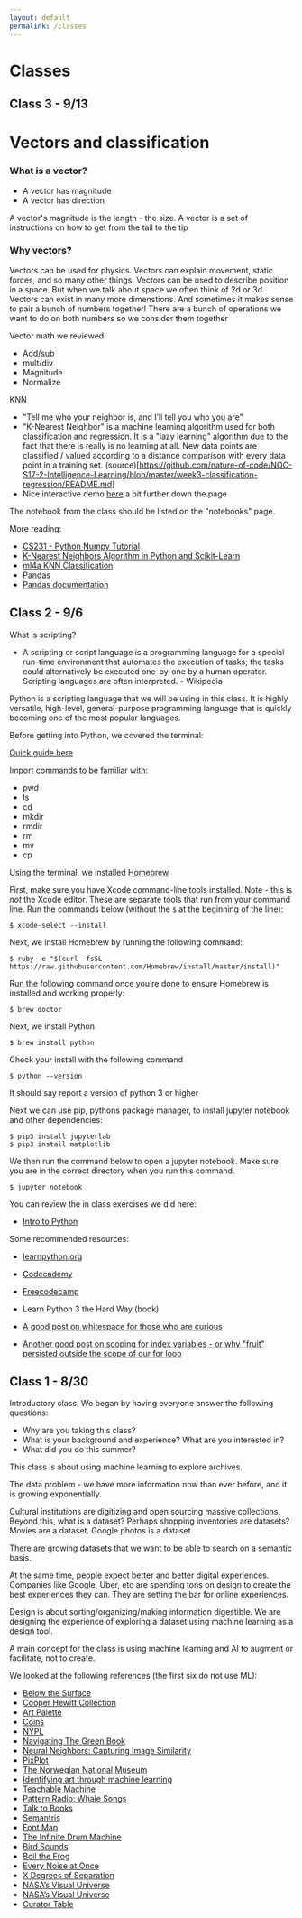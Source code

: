 ```yaml
---
layout: default
permalink: /classes
---
```


# Classes

## Class 3 - 9/13

# Vectors and classification

### What is a vector?


* A vector has magnitude
* A vector has direction

A vector's magnitude is the length - the size. A vector is a set of instructions on how to get from the tail to the tip

### Why vectors?

  Vectors can be used for physics. Vectors can explain movement, static forces, and so many other things. Vectors can be used to describe position in a space. But when we talk about space we often think of 2d or 3d. Vectors can exist in many more dimenstions. And sometimes it makes sense to pair a bunch of numbers together! There are a bunch of operations we want to do on both numbers so we consider them together

Vector math we reviewed:

* Add/sub
* mult/div
* Magnitude
* Normalize

KNN

* "Tell me who your neighbor is, and I’ll tell you who you are"
* "K-Nearest Neighbor" is a machine learning algorithm used for both classification and regression. It is a "lazy learning" algorithm due to the fact that there is really is no learning at all. New data points are classified / valued according to a distance comparison with every data point in a training set. (source)[https://github.com/nature-of-code/NOC-S17-2-Intelligence-Learning/blob/master/week3-classification-regression/README.md]
* Nice interactive demo [here](https://observablehq.com/@nsthorat/how-to-build-a-teachable-machine-with-tensorflow-js) a bit further down the page

The notebook from the class should be listed on the "notebooks" page.

More reading:

* [CS231 - Python Numpy Tutorial](http://cs231n.github.io/python-numpy-tutorial/)
* [K-Nearest Neighbors Algorithm in Python and Scikit-Learn](https://stackabuse.com/k-nearest-neighbors-algorithm-in-python-and-scikit-learn/)
* [ml4a KNN Classification](https://github.com/ml4a/ml4a-guides/blob/master/notebooks/classification_kNN.ipynb)
* [Pandas](https://towardsdatascience.com/pandas-dataframe-a-lightweight-intro-680e3a212b96)
* [Pandas documentation](https://pandas.pydata.org/pandas-docs/stable/getting_started/10min.html)


## Class 2 - 9/6

What is scripting?

* A scripting or script language is a programming language for a special run-time environment that automates the execution of tasks; the tasks could alternatively be executed one-by-one by a human operator. Scripting languages are often interpreted. - Wikipedia

Python is a scripting language that we will be using in this class. It is highly versatile, high-level, general-purpose programming language that is quickly becoming one of the most popular languages.

Before getting into Python, we covered the terminal:

[Quick guide here](https://blog.teamtreehouse.com/introduction-to-the-mac-os-x-command-line)

Import commands to be familiar with:
* pwd
* ls
* cd
* mkdir
* rmdir
* rm
* mv
* cp

Using the terminal, we installed [Homebrew](https://brew.sh/)

First, make sure you have Xcode command-line tools installed. Note - this is *not* the Xcode editor. These are separate tools that run from your command line. Run the commands below (without the `$` at the beginning of the line):

```console
$ xcode-select --install
```

Next, we install Homebrew by running the following command:

```console
$ ruby -e "$(curl -fsSL https://raw.githubusercontent.com/Homebrew/install/master/install)"
```

Run the following command once you’re done to ensure Homebrew is installed and working properly:

```console
$ brew doctor
```

Next, we install Python 

```console
$ brew install python
```

Check your install with the following command

```console
$ python --version
```

It should say report a version of python 3 or higher

Next we can use pip, pythons package manager, to install jupyter notebook and other dependencies:

```console
$ pip3 install jupyterlab
$ pip3 install matplotlib
```

We then run the command below to open a jupyter notebook. Make sure you are in the correct directory when you run this command.

```console
$ jupyter notebook
```

You can review the in class exercises we did here:

* [Intro to Python](https://github.com/channelstudio/fall2019designingml/blob/master/notebooks/Intro%20to%20Python.ipynb)

Some recommended resources:
* [learnpython.org](https://www.learnpython.org/)
* [Codecademy](https://www.codecademy.com/learn/learn-python-3)
* [Freecodecamp](https://guide.freecodecamp.org/python/)
* Learn Python 3 the Hard Way (book)

* [A good post on whitespace for those who are curious](https://stackoverflow.com/questions/13884499/what-is-python-whitespace-and-how-does-it-work)
* [Another good post on scoping for index variables - or why "fruit" persisted outside the scope of our for loop](https://eli.thegreenplace.net/2015/the-scope-of-index-variables-in-pythons-for-loops/)

## Class 1 - 8/30

Introductory class. We began by having everyone answer the following questions:

* Why are you taking this class?
* What is your background and experience? What are you interested in?
* What did you do this summer?

This class is about using machine learning to explore archives.

The data problem - we have more information now than ever before, and it is growing exponentially.

Cultural institutions are digitizing and open sourcing massive collections. Beyond this, what is a dataset? Perhaps shopping inventories are datasets? Movies are a dataset. Google photos is a dataset. 

There are growing datasets that we want to be able to search on a semantic basis.

At the same time, people expect better and better digital experiences. Companies like Google, Uber, etc are spending tons on design to create the best experiences they can. They are setting the bar for online experiences.

Design is about sorting/organizing/making information digestible. We are designing the experience of exploring a dataset using machine learning as a design tool.

A main concept for the class is using machine learning and AI to augment or facilitate, not to create.

We looked at the following references (the first six do not use ML):

* [Below the Surface](https://belowthesurface.amsterdam/en/vondsten)
* [Cooper Hewitt Collection](https://collection.cooperhewitt.org/)
* [Art Palette](https://artsexperiments.withgoogle.com/artpalette/colors/242726-886c5f-d04b18-dfb24a-d4c5aa)
* [Coins](https://uclab.fh-potsdam.de/coins/)
* [NYPL](http://publicdomain.nypl.org/pd-visualization/)
* [Navigating The Green Book](http://publicdomain.nypl.org/greenbook-map/)
* [Neural Neighbors: Capturing Image Similarity
](http://dhlab.yale.edu/projects/neural-neighbors/)
* [PixPlot](http://dhlab.yale.edu/projects/pixplot/)
* [The Norwegian National Museum](http://vy.nasjonalmuseet.no/)
* [Identifying art through machine learning
](https://www.moma.org/calendar/exhibitions/history/identifying-art)
* [Teachable Machine](https://experiments.withgoogle.com/teachable-machine)
* [Pattern Radio: Whale Songs](https://experiments.withgoogle.com/patternradio)
* [Talk to Books](https://experiments.withgoogle.com/talk-to-books)
* [Semantris](https://research.google.com/semantris/)
* [Font Map](https://experiments.withgoogle.com/font-map)
* [The Infinite Drum Machine](https://experiments.withgoogle.com/drum-machine)
* [Bird Sounds](https://experiments.withgoogle.com/bird-sounds)
* [Boil the Frog](http://static.echonest.com/BoilTheFrog/)
* [Every Noise at Once](http://everynoise.com/engenremap.html)
* [X Degrees of Separation](https://artsexperiments.withgoogle.com/xdegrees/8gHu5Z5RF4BsNg/BgHD_Fxb-V_K3A)
* [NASA’s Visual Universe](https://artsexperiments.withgoogle.com/nasasvisualuniverse)
* [NASA’s Visual Universe](https://experiments.withgoogle.com/business-of-fashion)
* [Curator Table](https://artsexperiments.withgoogle.com/curatortable/#0.00,1607.63,4473.41,0.00,-1.00,0.00)